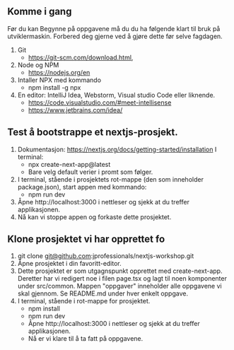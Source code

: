 ## Komme i gang
Før du kan Begynne på oppgavene må du du ha følgende klart til bruk på utviklermaskin.
Forbered deg gjerne ved å gjøre dette før selve fagdagen.
1. Git 
   - https://git-scm.com/download.html,
2. Node og NPM 
   - https://nodejs.org/en 
3. Intaller NPX med kommando
   - npm install -g npx
4. En editor: IntelliJ Idea, Webstorm, Visual studio Code eller liknende.
   - https://code.visualstudio.com/#meet-intellisense
   - https://www.jetbrains.com/idea/

## Test å bootstrappe et nextjs-prosjekt.
1. Dokumentasjon: https://nextjs.org/docs/getting-started/installation 
   I terminal:
   - npx create-next-app@latest
   - Bare velg default verier i promt som følger. 
2. I terminal, stående i prosjektets rot-mappe (den som inneholder package.json), 
   start appen med kommando:
   - npm run dev
3. Åpne http://localhost:3000 i nettleser og sjekk at du treffer applikasjonen. 
4. Nå kan vi stoppe appen og forkaste dette prosjektet.


## Klone prosjektet vi har opprettet fo
1. git clone git@github.com:jprofessionals/nextjs-workshop.git
2. Åpne prosjektet i din favoritt-editor.
3. Dette prosjektet er som utgagnspunkt opprettet med create-next-app. Deretter har vi
   redigert noe i filen page.tsx og lagt til noen komponenter under src/common. 
   Mappen "oppgaver" inneholder alle oppgavene vi skal gjennom. Se README.md under hver enkelt oppgave.
4. I terminal, stående i rot-mappe for prosjektet. 
   - npm install
   - npm run dev
   - Åpne http://localhost:3000 i nettleser og sjekk at du treffer applikasjonen.
   - Nå er vi klare til å ta fatt på oppgavene. 










